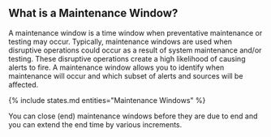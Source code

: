 ## What is a Maintenance Window?

A maintenance window is a time window when preventative maintenance or testing may occur. Typically,
maintenance windows are used when disruptive operations could occur as a result of system maintenance and/or testing.
These disruptive operations create a high likelihood of causing alerts to fire. A maintenance window
allows you to identify when maintenance will occur and which subset of alerts and sources will be affected.

{% include states.md entities="Maintenance Windows" %}

You can close (end) maintenance windows before they are due to end and you can extend the end time by various increments.
